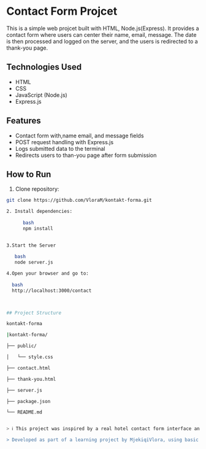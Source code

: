 # Contact Form Projcet
This is a simple web projcet built with HTML, Node.js(Express). It provides a contact form where users can center their name, email, message. The date is then processed and logged on the server, and the users is redirected to a thank-you page.

## Technologies Used

- HTML
- CSS
- JavaScript (Node.js)
- Express.js

## Features

- Contact form with,name email, and message fields
- POST request handling with Express.js
- Logs submitted data to the terminal
- Redirects users to than-you page after form submission

## How to Run

1. Clone repository:
       
```bash
git clone https://github.com/VloraM/kontakt-forma.git

2. Install dependencies:
   
      bash
      npm install
      

3.Start the Server
   
   bash
   node server.js

4.Open your browser and go to:
     
  bash
  http://localhost:3000/contact

         

## Project Structure

kontakt-forma

|kontakt-forma/

├── public/

│   └── style.css

├── contact.html

├── thank-you.html

├── server.js

├── package.json

└── README.md


> ℹ️ This project was inspired by a real hotel contact form interface and is developed **purely for educational purposes**, taking loose design influence from Hotel Emerald's site.

> Developed as part of a learning project by MjekiqiVlora, using basic web technologies.
